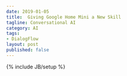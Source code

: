 ```yaml
---
date: 2019-01-05
title:  Giving Google Home Mini a New Skill
tagline: Conversational AI
category: AI
tags:
- DialogFlow
layout: post
published: false
---
```

{% include JB/setup %}

<!--

Idea : Make a crossword solving helper for Mum

Need to be able to costrain answers by :

*  number of letters
*  specific known letters (frequently not set-in-stone)
*  'straight' meaning of clue
*  Names of people, places, etc : Facts


!-->